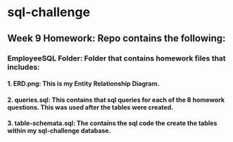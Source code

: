 # sql-challenge

## Week 9 Homework:  Repo contains the following:

### EmployeeSQL Folder:  Folder that contains homework files that includes:
#### 
#### 1.  ERD.png:  This is my Entity Relationship Diagram.
#### 2.  queries.sql:  This contains that sql queries for each of the 8 homework questions.  This was used after the tables were created.
#### 3.  table-schemata.sql:  The contains the sql code the create the tables within my sql-challenge database. 

